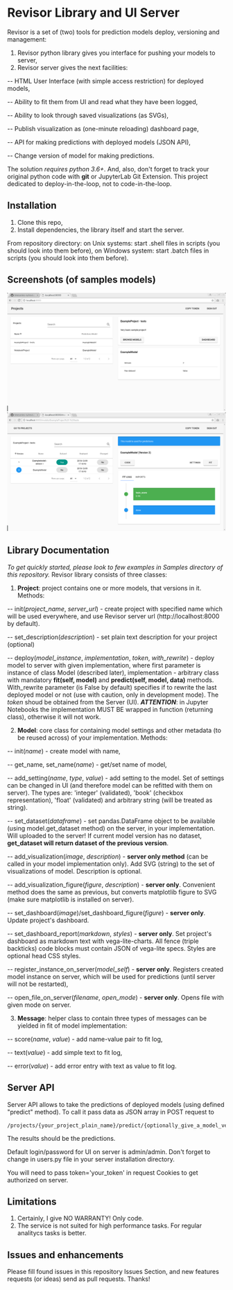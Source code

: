 # Revisor Library and UI Server
Revisor is a set of (two) tools for prediction models deploy, versioning and management:
1. Revisor python library gives you interface for pushing your models to server,
2. Revisor server gives the next facilities:

 -- HTML User Interface (with simple access restriction) for deployed models,

 -- Ability to fit them from UI and read what they have been logged,

 -- Ability to look through saved visualizations (as SVGs),

 -- Publish visualization as (one-minute reloading) dashboard page,

 -- API for making predictions with deployed models (JSON API),

 -- Change version of model for making predictions.


The solution *requires python 3.6+*. And, also, don't forget to track your original python code with **git** or JupyterLab Git Extension. This project dedicated to deploy-in-the-loop, not to code-in-the-loop.

## Installation
1. Clone this repo,
2. Install dependencies, the library itself and start the server.

From repository directory:
on Unix systems: start .shell files in scripts (you should look into them before),
on Windows system: start .batch files in scripts (you should look into them before).

## Screenshots (of samples models)
![Projects](images/projects.png?raw=1 "Projects")
![Models](images/models.png?raw=1 "Project models")


## Library Documentation
*To get quickly started, please look to few examples in Samples directory of this repository.*
Revisor library consists of three classes:

1. **Project**: project contains one or more models, that versions in it. Methods:

 -- init(*project_name*, *server_url*) - create project with specified name which will be used everywhere, and use Revisor server url (http://localhost:8000 by default).

 -- set_description(*description*) - set plain text description for your project (optional)

 -- deploy(*model_instance*, *implementation*, *token*, *with_rewrite*) - deploy model to server with given implementation, where first parameter is instance of class Model (described later), implementation - arbitrary class with mandatory **fit(self, model)** and **predict(self, model, data)** methods. With_rewrite parameter (is False by default) specifies if to rewrite the last deployed model or not (use with caution, only in development mode). The *token* shoud be obtained from the Server (UI). ***ATTENTION***: in Jupyter Notebooks the implementation MUST BE wrapped in function (returning class), otherwise it will not work.

2. **Model**: core class for containing model settings and other metadata (to be reused across) of your implementation. Methods:

 -- init(*name*) - create model with name,

 -- get_name, set_name(*name*) - get/set name of model,

 -- add_setting(*name*, *type*, *value*) - add setting to the model. Set of settings can be changed in UI (and therefore model can be refitted with them on server). The types are: 'integer' (validated), 'book' (checkbox representation), 'float' (validated) and arbitrary string (will be treated as string).

 -- set_dataset(*dataframe*) - set pandas.DataFrame object to be available (using model.get_dataset method) on the server, in your implementation. Will uploaded to the server! If current model version has no dataset, **get_dataset will return dataset of the previous version**.

 -- add_visualization(*image*, *description*) - **server only method** (can be called in your model implementation only). Add SVG (string) to the set of visualizations of model. Description is optional.

 -- add_visualization_figure(*figure*, *description*) - **server only**. Convenient method does the same as previous, but converts matplotlib figure to SVG (make sure matplotlib is installed on server).

 -- set_dashboard(*image*)/set_dashboard_figure(*figure*) - **server only**. Update project's dashboard.

 -- set_dashboard_report(*markdown*, *styles*) - **server only**. Set project's dashboard as markdown text with vega-lite-charts. All fence (triple backticks) code blocks must contain JSON of vega-lite specs. Styles are optional head CSS styles.

 -- register_instance_on_server(*model_self*) - **server only**. Registers created model instance on server, which will be used for predictions (until server will not be restarted),

 -- open_file_on_server(*filename*, *open_mode*) - **server only**. Opens file with given mode on server.

3. **Message**: helper class to contain three types of messages can be yielded in fit of model implementation:

 -- score(*name*, *value*) - add name-value pair to fit log,

 -- text(*value*) - add simple text to fit log,

 -- error(*value*) - add error entry with text as value to fit log.


## Server API
Server API allows to take the predictions of deployed models (using defined "predict" method). To call it pass data as JSON array in POST request to
```
/projects/{your_project_plain_name}/predict/{optionally_give_a_model_version}
```
The results should be the predictions.

Default login/password for UI on server is admin/admin. Don't forget to change in users.py file in your server installation directory.

You will need to pass token='your_token' in request Cookies to get authorized on server.

## Limitations
1. Certainly, I give NO WARRANTY! Only code.
2. The service is not suited for high performance tasks. For regular analitycs tasks is better.

## Issues and enhancements
Please fill found issues in this repository Issues Section, and new features requests (or ideas) send as pull requests. Thanks!
